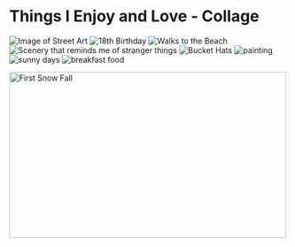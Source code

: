 # Things I Enjoy and Love - Collage 

![Image of Street 
Art](https://lh3.googleusercontent.com/06Nmksks13xw9P_9CJn7WIOwHWscbe7fgjzxqkmfy8-pKt-R0b-0uxSiAN9w5hTV_9PYs4FJn1VgXbLazdzx1AAbU5WMPEIb4UmVdGU-LUymRJ0Rc3ueSjEP898V7lAUqZ6SrBPev6dwzcoRpqXrAzqJJRjbc-krdlCeNloGcQOg1pXx-NIFp1lbgypTRiBTCnOD807eCBP50JhxGiDx-jJdp914qLiqGlgLNi3JvNOW34kzfBmdCAcSw_I0YoXK9lXs3TPxIVEF3Dab9r4fG8-JxQeevnj_lAvmMMsISmg4XoPaiFnrQUqYv9jcCI9ji70Ik57FNutMhIxXOtg1bkiHl7YFczQFbtAjBrQkjnKKq6-Ieh9Dcib6F3gLzzsL7Ew4ywo0V2T_Wewr_jLJxltL9hyGcNxU2LMVXoY1er5XUUkG7mpJKTpWvCClS8Kg2zeZfJTozwBka7pyyI8CxBnRsekEPFo0ypb-wCsgLiENsDBoiYiOhSdHHipTnhrAKit_PsjD5PYEZO2F9MYAwdRohsWZrIsFLiaDmWlifjFuu11vAnhYDg25iU5Npx1crRb6I9xDd4uEhUPkyjwNYbEer_6sHoBuI2bf8a0XRJmNBrwL44RU4XUNcoKkBA21wy1vxBlmH_ISbJf9FFdrOIsgBxTl3v3w92KSyyPW_U380cxXTPBJ5WGlkw2Hfj1uknXLZjz0kLpaAQINu78EZaPA83hpgNE_Xmz9WV69EFBdOn8QtP-6Lq5uYjEs2faoH1U0Yz8OQW_8v8byeFg6GQPjcp-aE9V9eXOIeAE6hmEgwDzEw0g3zrcxL3msjBPRFGtM5SpVL6v-ibOOZzjkOnjkOK3BGfXaN-8tLXajO57NAi1X9zIHaQVZ2cHPClDoPW25I7kv7qaSS681B4xiCbC1fKkgG_h30FUI52k0O4mRvRJH=w774-h1676-s-no?authuser=0)
![18th 
Birthday](https://lh3.googleusercontent.com/lU7CIvBfP9CT1MuquJb6BWA5adQUhJ0LpIvKLp0MrAGmEePx8sY4tDgzJ0R0HafFsAi4ToYukeKX_rsxbjLyM8mvMCrJnEYa5rOPJNqXEsfUnxDLW5PLa-8onrLHMprJABuuDcZMvZ0OJDCVzL8cB2R6r6RPqKWuqtWIdSX8Qj_ZLwlU0IfVQP5MhGGPyvGERN5QOm0p4jfGwzNNBSAXQCgAIfcUdRTslySWQb0GCJQlEW6pQDO01rNlUkRQraS1QtfT_HcbHhhTfWzncjlwTS2Bq0A46y27LC3XWS2D4AZ0RmahitZ3uiCvyy_ILCcVELy5Akzq-HsO_VPeDlRIgY3HqjIDTEN6nDphdjYASkfGaFEvuxmO0xpQPZnpPCf5Q34B1kYqadYd0ymhPb951D0_oDcDlWr6jGWH88aPGo9OEEc7j-2HmteIJIPEITu6V2SC9NfwQQ1RwodIwQ3dRTT35wq8mk9THIm2DNbm-S4tLNzfd4ShnwGl6A4VY4RJ1wUjOlAGXEQAUIh6oZqHemAoBEKXpkhRIq24tHlSpipyUOyX7vXVuA3dXmx4hKMT9JT9Z_BDuqGNIuj1KhbEc9UZ5iFtF15yP1y2JuiqxY1CDkv967s4VLn4-ijte0bHHIGBi4en6ncxoriWoC9FVl7pQstBcyraP1u0GIlRQCfZV2MjQCL9fx2SfA_tfGNVQkeyt_aAYPWNw-ekCdCftVzvr7o4oPCAybi1f_77SrmyjrQZTMHdC2YLUS60AV-PNsqejWPRUjYqYBgoCBlQBEPCQX1x9Bcxa8CY0sq3fUPVzmnDA4cicnQITJraR0ngBm-NfteD98PK7HXaut7eIReuS7-f6ifoUJNYyV9bVQ66rAACKT2Hfgb2GOxbo_7B7fgLwE6CxPPWoCJFzWhw9jFZaI9jI84g1AYnGioeAckDvJwp=w218-h291-no?authuser=0) 
![Walks to the 
Beach](https://lh3.googleusercontent.com/fOfwjw02xv0SBgp6IrvMyRSYhv11cosAxc3In10_z9JG0XdN-LjfO1-M2KjiRS7IbW70dvks_jlhR5cqNaIYB_aXLHoD9U7BbqSZ8ji3MV7S39Tgk4oAJknl9D14AA6ZcO23JuFhzBsJVeKgM7Xceuw1FLNHEcWG2RgSbPd758qLbPkfnGG3K-yrN9f18lUEQ9-GXeSGhFhSoIKgrgpR1ms1Fk7tgTpbxi4Ye7Pg33W7UA8107_-FhmJzIQoDLZJtEEtitgY8ypsjkHIG35VC02qF9c6oAYiw8y5SI3A8VmC4ul3Hh6LsE-6swv_KJVn9QEwjapX4bEY-6dRGOopJuaua16LoCUfNY8_ggZjy160P44du991lWBurSPDX5bFyE3qz1bvSorSe5gjVA5ww-GF--XKZBdSAmTuVf7S6fmr7G-csCfn43CEvr9Dba8loOPYgwfYmTq5uUkRCZDgt4kbryq15m14fLVkmiwspw8N7ukWD7vpD5_qUZWvURJ81ARBEb2qMyNT-fLWpSpmT624H27QaySTPn-6l80RzdDrkxzr6K_x3z-8FTwLJdP93HuGeUfiZGN4BnUfK2WsY3F1agHWwyWNzh9RmQ8NZJaRJNIGRYJ6cnSxI87vL1PJb2GY16-w-eHNOBkxo2nhVjaZSplSNzhhrXjQ6OGWPaOiJ-LBO_r4Nscftwc4ZAhbR3TIE1wNBZ5skv9SK6D-DOSCgPuwkK_g4WcUmnASKXBj6VntdIGQ5kBSxKeJdcOV8QLBfBpDEFhHL32OHZHS_Lz0TsLXC7UVBF074bA20i4VG0X6AkcuZmQitdL8sRgcJd04HtsFBhiOGK9WYY1bEL14y682a8eXf-27NQQF99SgDcoZ-Ab827FmtwLtHUUCHhUzUrKmjrKXn7ne_8Y-fKLvsh-_dLnR54PCADs1G0PcsQlN=w1300-h1732-s-no?authuser=0) 
![Scenery that reminds me of stranger 
things](https://lh3.googleusercontent.com/bUozenYCZyJptSpRIK_monwantiB3B-j7UVvAt6iklk9Jr6IM4ZXXAWbs59_lfFOX3aMvYcO0bESBYmG894IVv3MyFw8xnlIx1Co01-Eio-dCP4wPdoFyxt2TzMxH7UHRMvvLmEsAc_Tvrx4402XnydNth57nbcqutoNmAiJK50o6rtnQipP-Rpxz5-IYv5O-ktdIRHFWV9G5PuJFcu0hJDExTzqzQOOpn3mOmtJvWHodzVstNUqxth5U4yhw1POze6vkbtoUbPZq8ca7e5lNyV1DbbFUQQ-YbaNLGxkDqJYouTvN5XHu4q3U_fNJLHcfvT2CEtQqyhuFcNfbM_vtFPflfI7gGj8A0qcH88n9LiIE1sckGzc1yCOZhvdvkZqCHavf3Rg2q27s7glmMHIuVpwqD7Nx5E7gDRG2pmNAKaJVYfajrCsQurMS5jnHEg741yb0cjYgQ1RrKjyupl-IHPDxu4NH_uYf-V8W3P4UcfaJ4xh6po13KDgRndT3snd7w2_i_k9sO4zFC6_BhrgEi4r748SvGYB4oHIA8NqUu0wQUNGVmzbloJTlW-Lpm7APkVO5pbu523i8o4yd0HH-x9QSBoWkfxpL9qy981sGPVVASDp5scEoCPSA1UHF-YVSNc88oBzvM6pyyooWvqdjKVXBUoGTkfa7dMgrN5rLlPKItZZfcXKZC-RYHH8uyXA4HVCytLi3OMr2NMr8rByUM73cxeKRchu1u3Ae3NaHIDmmL8Gj1yYXM3940YK21mnUTTz537mw6mVf7_ovXJxzCyS8kiCMG4yQcBoyFUrgzFCq8V4lPB_jjNYXd30T6hKMcfZtCZN-PJwLo9U5XlDpqnBXIpnXGX8SRw5ETWnC5KmX-0W75YINMzORLjnQL9OTkTkm91lP3_Hlfnq7egfI1-HKAtiH-uB8l-KjjI6acjJBf6c=w1300-h1732-s-no?authuser=0) 
![Bucket 
Hats](https://lh3.googleusercontent.com/TV77Fy6XnO4tsglp7BnZjzO3-sprsLCb5oPzyrm-c8EMDDOBxm5B6Beb0SJFbAb0lUwErhFuarVqOLFVulVZ6j4pdu1Q93UZY3tdrxj798-HBB7hauG5dBiT1Qb1Mcn7oT54G1c1ZxDaS-XKgN0csVbm6jVAxD_xbVuTUXExM5VrCCeVy5rzKMfwW8e-Dg5DF5ivEoDxt7OkEttjtgZwNrS-nwcxKFPhbzdXoaffxyq9Iy74jBNXNsfEKhEH4NkHg7RJEGoohtCjqtbBPrWPIVaEPfJOmitfXQdglBAvwXsK2rmDelJncCu0Zqa7vAkGBfPcfon3Bqkfmf6twawbr2wGqkdO-MQgtKPW2NQgGqwlJeUCzeG8co1hETeNCrt6NX1gqzU5XkN5HOQ3tqXevWEH3WeouonH3FzyStdu-C8EOUzmba_u5Pb11Zn6oVk9tpVURAMQRXgqAkBu91gFAhF8-k6ZlZjz6y5oPiyOCiVajmER_yTreGI0HUg-s-IHuDQSmf4mXefYhVJm880iNSuw6gyQbe9aAjEjEnbqq2XiYxN_5ba9b4t9oPTLipdCfTBIyKwsxzk-5HOWYWlXTSSW1J_TpEW5_9LQBVFvjPzqComqarfjOB3-1soCFmGSwd1Ng1aRUauxrgnoa79bdZmygUPPIAzwCkhX0I6wZDF8u3xDN6YV9rQ70OiCEZ76Oo9vrc0e-S0WAEg-bFi3XCM7pmxkFv-33pE8kiTXbrKrjmcwE9hqx_brEIoVdnYsFt6hbCK8Vu50B0Ka8-GLOevF2kqT8tDVo8ISSN7PJqd5rkk58m3jVPTcJcS9VG6GkOalh41h1a4CnDu7TYCjfc1BAaJN1kR-foYWzPsWR3eX9PujHaDQ23ac_cjOhZSKYd5dIrgUuPZpsQgt9kCjLv48Zq1wc2lCOGmd6GlNMzFbDUXD=w1300-h1732-s-no?authuser=0) 
![painting](https://lh3.googleusercontent.com/FNFssL8SJ42Z2b5mAf84dX11IivXbnKlwjtYHqLZzV7_hJg-wQtsXlZoaeALAom-aeSQlVZQXvJkZvnTshf4xgrVed5sNP9rdFyhd5bIoPOrhE_uD_5mYRiZDlAbabo0m8LpGdxZ3D1rfMfjC04ts3IdjiSe-8LRSucdSekwn2Um8zg8BVAiu_u6KDfgkgpqPMdZj1AV07ns4CoV8J7-BIlt05XWradCPKlsp2IZFbOGCWs7uKTyUhqIcDIzkMZ7XOTA8WWbuzodAovyr5ebRs2PQxPV257M85MH9I7HNuq_5iQnLa0JdUagwS5bfHCCB0tM5trcd9A13DaXbwiV0xL5o7R-B2l4Rq4JiVfyJWlANuELFZFRBaVwcyTvNqP0xgj0fEl1nroIEEZm4KodB_1-9qKuyNm8b_ovyExrLvur_mnbTDdV7mK1E23bDiZL0MJbp_XfPG3f8ZN3R-8D3N7nfsW6npkhzKcyCxxBCEf2l1VtN1mco0F1Ey35-EMLjbfRrkPFb2u9Xyhb-GSh0Oofkjef9hn5_paDV1mJ_u1T9A4yLJHZGsNPV24HnGK8aue8XdfC_yOSZVFhds0ygp7DadFodM2dvwY8t2EQiUwMlp0gTtDxF1PCg5MaeoJeCniRJIFYYkXHgtQk7FSB4g9ESZDOwrJu1Mx39JIrcnG7yKO3e_YdIK3Sw5m58iEp0KN-JKFOSziVPy6nKi-GTRTAiwXEwD21wrFEhTcKYn4_bpHY1OPmbSCmGwFMfayqnm2ZA2vAaG451DJZ83YmlryuZkM4eMo1Nk-qJoNJ0h5CQgiWCr6Svv5T9cCB43zTxs11v1EZT4P-rXq2ytISFCFGR8H2EqG742IpUNVv-HrbIyR7i315VtjlitiaBKmM4pCOKfxHLwNO-sJl-Hu0cwy3RFh2Zuw6H6o-uKl9iHPS9xOT=w1300-h1732-s-no?authuser=0) 
![sunny 
days](https://lh3.googleusercontent.com/xzvmTYCyVTCBPrGOHQZPkOUtcVK8r6fluoMGHyFxUi0yBqWC4N7xM7YPeGxixjZKwnrfaXujxqPMzStUuxi0KOf_Fr8KEobQXRRtrg8NwHVx0G8SM7s6TNM26nupKdcvzRKTGiCTpOvAHE-NUPc2mrUHxF_claH4mxSTyJroW0D3U0Z1ZkUVSmBTb-a7dSSo13cvXiusjXxAEdNV0vh15vBxUy5IkGe-H9DuqI6TdfetiSbvN3MOgX_GMDIbqT1gDGUo8zR-nez36xnKRIQCmQbrKu3kLcEwf10jJ23X9QcwsUdeAYvNx2plkiwxJLALrKHFMR72XZ1CDToJ5XtzUxqKypwOdNlUWj3h03NPlXQAfsKAUWVL94hwYMhCT7YNrnY_h24GtX0wykhrcN-PSYBKhPpdj8QebVMby0xd2jniiA_YibejELYDeE0SwpSOxIekIFjskxcQMGv4iMYTOTDlqX2s2Vm0CNUD2HiuNxZlII7DzXlAyxksap_lJkI8x5Zse31ObiAwF_ODgwVlu7EZTRl3ypNXqhSXSoLlA2r6pESK2OasZgi11IxDHHFfNz8-Y6yMVppEu8-SEBOuGV3lIbiNwVUTTekXrtLrpH7cunmwYLPeX2f_4rgvpxAiKQjedl4wbSfw3apGH9DfgBffUl-Slt6F9NMpPtGJvA2RJRLoiTWZwpgtuMXwa5q6Bw_xwT31GNJhJO8k4SIQCon-IRX-x9eXS16lUGE7dMy1i5gvAKORZRJHJUIRuBiwtW6cbeE_AKq2Webj3U8PmmqAaRZevQwdiMjXCPuIePLF_GNili8ENP8Zmdze8Y4kdflg7rGcA3Kh_DdAOOPRZhWvdujht-H0kTb43NPm_SQR_JNzqkQsXLB5W9hJyUu1MhUHt4Coagr2jDkHZ7-PW9H05slvH1g8dqdLLWbCH9LLHC76=w1300-h1732-s-no?authuser=0) 
![breakfast 
food](https://lh3.googleusercontent.com/FGPJk7E7xhr9iv2JBDI4UFHIki5FryGCDAZaurxuq5HGCJGtN6PVoy3OE_2ue_NuTUHyqDchwg7w02dxzvFXLemboWumr6-0gi0frSrzxLGdsQNqEDqp5EhXhqdDoVz2EXlrXoIDAnMhmVqxXUwOrV1sMA52_uweceYaxwQKAbnBkgJD_16zuASHTWMdcIuE8nPCDA4InXlwXi2EAPQDBTGTqjK1teF7lgF6Zp8PeG1f0N7Bmi11XdxVqNEz8PowE8NyUzpji2DBT816Qs6zKtuIb0OKIaP4DpiTxw0rL6NzAmRweyGlryS7M5H_tXMPb8c1ZpSPW3AwIfxfVdsjM36Q7U-ebJTaDVHQRl4pxdJe9e-ukCXHYzLbbxq6jwP3ahGbbmDOpCWh0v1LKKMOPdt0ZqzTVITcjjBIii8ZS5-fbmDdiAgDwOWDdbFLaXw0vk1k2ZsXOMpyYbGtBkn-_AZ66l3RGVZoJ9wxrVYJuSqADGidlPfq9SKBebR6YX0GFr6fZDrtGWMtRlFRY_ZLMXWaOD8BgXqEBRL1oWBqDPWbZ-FQrpexDhu2Cc5maCYe7FjtpV6tP9U2rg4puShAgiugUaY9DzmPWynPHIxTCyDa9SWp_YslRPw_ujj0Qc7jp5hMwuqwfadMqSkBUVMeZt8oT8PZJZVmhOPOzZgk6LDKMIyACTPJ4TwkNYy-9mTrypb0GSuecHi6hvweEGNpdGPu-TFkEpjPDI8vHIZAlL5X0IbW0Xo0VqLcd9jfk93BhobQ-PXFiPDleBxhrTlB2WPLuRdvrlhCyc6QIV0VT3ZZG6AHuE0kk8EaRbKbSAMj74lYM3y2Rw709AuaYDVBy5JTWZfX4sn1oGFPCErh-A8M2IbTMy_jEMb11SRPUOi7HBE3fW4uh81i93lC0WgR7b9KBxzHU9srvsyn1zKRMZpqJ7KU=w1300-h1732-s-no?authuser=0)

 <img 
src="https://lh3.googleusercontent.com/FBVXubrxkkWDDDTiA_1ssXtfJzTT9UePCNzlSzO_nfT3wIgOBZt_njojxLKmqQiab8jEZfBMI0Fk3OgnqcwXKuYF98cIed7lwAXTF59LtT70BY1VtbBAJZ_Fviq7nQgm2380a4tsIDSoO8z207DFXthSTkELXsesEFKyqRD9aFMFeauTkwUdNhelxGWwYucFx2lh3zQspiS_BLrp95V5lKeonQY3b3GnhcPSIhl3mQlyrqfD4x_PCS3R2FXsZ-lZVsXadiQiTwFbsbr1jZaCcS-tfgZwAgU666fyyQ1HNZeQfs659xpWASnXqINV_01zT_JEdVs-w8Cgt3JWa3zWzuA86LFFmrsr8sjefIemuuDu3ctkfL0-wTDTGiFygeIb6mEdYi4jbPpllrQBCIgVgcp9gLJnAqSrStRjRq1LMsPWkMajO_vFdV93qUAsPbABfhGMn01SeLKl7xwVtmz5EqVEVG_mrqiexefmT7GRnt3FzBUMfpvZyLhaX6ZGdg7jToeGvLicvUA_V5zGIOp5z_dF2NDE5jgvi79C3_GGXoHQcrcfMeZQK5rjlG9CL9ktwzsL9PsCdVHkhJXVwXOx4ffDho9Wi9W4CfRi0KyqLEk2zbJ-FAEvSgm_JvaSOSMlhywB3_0UdWr1APaf8KGto0RthvG5JYxd9-WAIjAJ1SUU2hEs_QRtHApuDqhLdqZqGCDtReUWj7uqMihziPnj6EpDtsP0y7ec05tKdh45xeyY711Bi9ueeu9niM2p2LQXnJnhELD89P3TK4LegW22CP4D71QWS7QUDFsNq1q6t-5jcTTycBEv3lPreKK63JsSLrlq9OphuE_7JjGWLbwohsHVQrlxwmL1BPGWkxMBWY_tfB4YmjTM_SMY9Qx28itau1JLCVpjXNyACRG2SH_-0Fn6UqBk3SMavd_deiYorcMqmHWE=w187-h249-no?authuser=0" 
alt="First Snow Fall" width="500" height="300">


